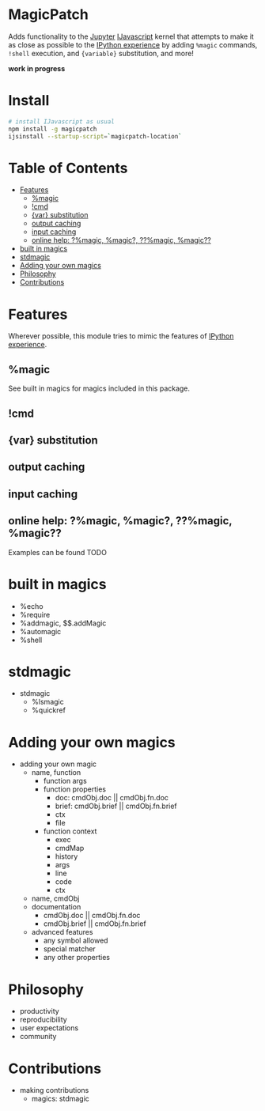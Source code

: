 # MagicPatch
Adds functionality to the [Jupyter](https://jupyter.org/) [IJavascript](http://n-riesco.github.io/ijavascript) kernel that attempts to make it as close as possible to the [IPython experience](https://ipython.readthedocs.io/en/stable/interactive/reference.html#interactive-use) by adding `%magic` commands, `!shell` execution, and `{variable}` substitution, and more!

__work in progress__

# Install
``` sh
# install IJavascript as usual
npm install -g magicpatch
ijsinstall --startup-script=`magicpatch-location`
```

# Table of Contents
<!-- START doctoc generated TOC please keep comment here to allow auto update -->
<!-- DON'T EDIT THIS SECTION, INSTEAD RE-RUN doctoc TO UPDATE -->

- [Features](#features)
  - [%magic](#%25magic)
  - [!cmd](#cmd)
  - [{var} substitution](#var-substitution)
  - [output caching](#output-caching)
  - [input caching](#input-caching)
  - [online help: ?%magic, %magic?, ??%magic, %magic??](#online-help-%25magic-%25magic-%25magic-%25magic)
- [built in magics](#built-in-magics)
- [stdmagic](#stdmagic)
- [Adding your own magics](#adding-your-own-magics)
- [Philosophy](#philosophy)
- [Contributions](#contributions)

<!-- END doctoc generated TOC please keep comment here to allow auto update -->

# Features
Wherever possible, this module tries to mimic the features of [IPython experience](https://ipython.readthedocs.io/en/stable/interactive/reference.html#interactive-use).
## %magic
See built in magics for magics included in this package.
## !cmd
## {var} substitution
## output caching
## input caching
## online help: ?%magic, %magic?, ??%magic, %magic??

Examples can be found TODO

# built in magics
* %echo
* %require
* %addmagic, $$.addMagic
* %automagic
* %shell

# stdmagic
* stdmagic
  * %lsmagic
  * %quickref

# Adding your own magics
* adding your own magic
  * name, function
    * function args
    * function properties
      * doc: cmdObj.doc || cmdObj.fn.doc
      * brief: cmdObj.brief || cmdObj.fn.brief
      * ctx
      * file
    * function context
      * exec
      * cmdMap
      * history
      * args
      * line
      * code
      * ctx
  * name, cmdObj
  * documentation
    * cmdObj.doc || cmdObj.fn.doc
    * cmdObj.brief || cmdObj.fn.brief
  * advanced features
    * any symbol allowed
    * special matcher
    * any other properties

# Philosophy
* productivity
* reproducibility
* user expectations
* community

# Contributions
* making contributions
  * magics: stdmagic